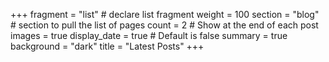+++
fragment = "list" # declare list fragment
weight = 100
section = "blog" # section to pull the list of pages
count = 2 # Show at the end of each post
images = true
display_date = true # Default is false
summary = true
background = "dark"
title = "Latest Posts"
+++
